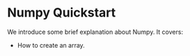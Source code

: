 # Numpy Quickstart

We introduce some brief explanation about Numpy. It covers:

- How to create an array.
